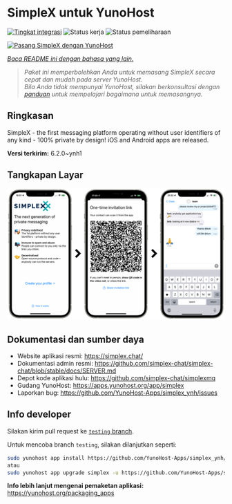 <!--
N.B.: README ini dibuat secara otomatis oleh <https://github.com/YunoHost/apps/tree/master/tools/readme_generator>
Ini TIDAK boleh diedit dengan tangan.
-->

# SimpleX untuk YunoHost

[![Tingkat integrasi](https://dash.yunohost.org/integration/simplex.svg)](https://ci-apps.yunohost.org/ci/apps/simplex/) ![Status kerja](https://ci-apps.yunohost.org/ci/badges/simplex.status.svg) ![Status pemeliharaan](https://ci-apps.yunohost.org/ci/badges/simplex.maintain.svg)

[![Pasang SimpleX dengan YunoHost](https://install-app.yunohost.org/install-with-yunohost.svg)](https://install-app.yunohost.org/?app=simplex)

*[Baca README ini dengan bahasa yang lain.](./ALL_README.md)*

> *Paket ini memperbolehkan Anda untuk memasang SimpleX secara cepat dan mudah pada server YunoHost.*  
> *Bila Anda tidak mempunyai YunoHost, silakan berkonsultasi dengan [panduan](https://yunohost.org/install) untuk mempelajari bagaimana untuk memasangnya.*

## Ringkasan

SimpleX - the first messaging platform operating without user identifiers of any kind - 100% private by design! iOS and Android apps are released.

**Versi terkirim:** 6.2.0~ynh1

## Tangkapan Layar

![Tangkapan Layar pada SimpleX](./doc/screenshots/conversation.png)

## Dokumentasi dan sumber daya

- Website aplikasi resmi: <https://simplex.chat/>
- Dokumentasi admin resmi: <https://github.com/simplex-chat/simplex-chat/blob/stable/docs/SERVER.md>
- Depot kode aplikasi hulu: <https://github.com/simplex-chat/simplexmq>
- Gudang YunoHost: <https://apps.yunohost.org/app/simplex>
- Laporkan bug: <https://github.com/YunoHost-Apps/simplex_ynh/issues>

## Info developer

Silakan kirim pull request ke [`testing` branch](https://github.com/YunoHost-Apps/simplex_ynh/tree/testing).

Untuk mencoba branch `testing`, silakan dilanjutkan seperti:

```bash
sudo yunohost app install https://github.com/YunoHost-Apps/simplex_ynh/tree/testing --debug
atau
sudo yunohost app upgrade simplex -u https://github.com/YunoHost-Apps/simplex_ynh/tree/testing --debug
```

**Info lebih lanjut mengenai pemaketan aplikasi:** <https://yunohost.org/packaging_apps>
